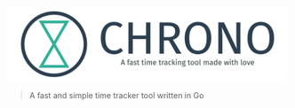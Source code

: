 ![Alt chrono](./.github/full-logo-with-tagline.png)

> A fast and simple time tracker tool written in Go
